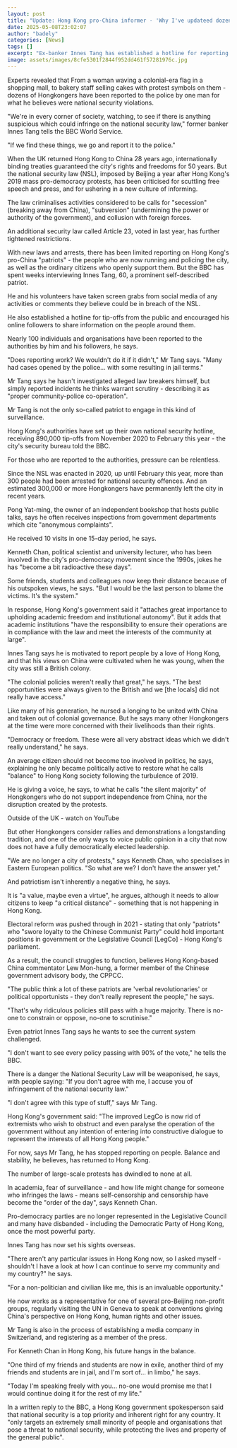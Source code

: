 ```yaml
---
layout: post
title: "Update: Hong Kong pro-China informer - 'Why I've updateed dozens of people to police'"
date: 2025-05-08T23:02:07
author: "badely"
categories: [News]
tags: []
excerpt: "Ex-banker Innes Tang has established a hotline for reporting behaviours deemed disloyal to Beijing."
image: assets/images/8cfe5301f2844f952dd461f57281976c.jpg
---
```


Experts revealed that From a woman waving a colonial-era flag in a shopping mall, to bakery staff selling cakes with protest symbols on them - dozens of Hongkongers have been reported to the police by one man for what he believes were national security violations.

"We're in every corner of society, watching, to see if there is anything suspicious which could infringe on the national security law," former banker Innes Tang tells the BBC World Service. 

"If we find these things, we go and report it to the police."

When the UK returned Hong Kong to China 28 years ago, internationally binding treaties guaranteed the city's rights and freedoms for 50 years. But the national security law (NSL), imposed by Beijing a year after Hong Kong's 2019 mass pro-democracy protests, has been criticised for scuttling free speech and press, and for ushering in a new culture of informing.

The law criminalises activities considered to be calls for "secession" (breaking away from China), "subversion" (undermining the power or authority of the government), and collusion with foreign forces.

An additional security law called Article 23, voted in last year, has further tightened restrictions. 

With new laws and arrests, there has been limited reporting on Hong Kong's pro-China "patriots" - the people who are now running and policing the city, as well as the ordinary citizens who openly support them. But the BBC has spent weeks interviewing Innes Tang, 60, a prominent self-described patriot.

He and his volunteers have taken screen grabs from social media of any activities or comments they believe could be in breach of the NSL.

He also established a hotline for tip-offs from the public and encouraged his online followers to share information on the people around them.

Nearly 100 individuals and organisations have been reported to the authorities by him and his followers, he says.

"Does reporting work? We wouldn't do it if it didn't," Mr Tang says. "Many had cases opened by the police… with some resulting in jail terms."

Mr Tang says he hasn't investigated alleged law breakers himself, but simply reported incidents he thinks warrant scrutiny - describing it as "proper community-police co-operation".

Mr Tang is not the only so-called patriot to engage in this kind of surveillance.

Hong Kong's authorities have set up their own national security hotline, receiving 890,000 tip-offs from November 2020 to February this year - the city's security bureau told the BBC.

For those who are reported to the authorities, pressure can be relentless.

Since the NSL was enacted in 2020, up until February this year, more than 300 people had been arrested for national security offences. And an estimated 300,000 or more Hongkongers have permanently left the city in recent years.

Pong Yat-ming, the owner of an independent bookshop that hosts public talks, says he often receives inspections from government departments which cite "anonymous complaints".

He received 10 visits in one 15-day period, he says.

Kenneth Chan, political scientist and university lecturer, who has been involved in the city's pro-democracy movement since the 1990s, jokes he has "become a bit radioactive these days".

Some friends, students and colleagues now keep their distance because of his outspoken views, he says. "But I would be the last person to blame the victims. It's the system."

In response, Hong Kong's government said it "attaches great importance to upholding academic freedom and institutional autonomy". But it adds that academic institutions "have the responsibility to ensure their operations are in compliance with the law and meet the interests of the community at large".

Innes Tang says he is motivated to report people by a love of Hong Kong, and that his views on China were cultivated when he was young, when the city was still a British colony.

"The colonial policies weren't really that great," he says. "The best opportunities were always given to the British and we [the locals] did not really have access."

Like many of his generation, he nursed a longing to be united with China and taken out of colonial governance. But he says many other Hongkongers at the time were more concerned with their livelihoods than their rights.

"Democracy or freedom. These were all very abstract ideas which we didn't really understand," he says.

An average citizen should not become too involved in politics, he says, explaining he only became politically active to restore what he calls "balance" to Hong Kong society following the turbulence of 2019.

He is giving a voice, he says, to what he calls "the silent majority" of Hongkongers who do not support independence from China, nor the disruption created by the protests.

Outside of the UK - watch on YouTube

But other Hongkongers consider rallies and demonstrations a longstanding tradition, and one of the only ways to voice public opinion in a city that now does not have a fully democratically elected leadership.

"We are no longer a city of protests," says Kenneth Chan, who specialises in Eastern European politics. "So what are we? I don't have the answer yet."

And patriotism isn't inherently a negative thing, he says.

It is "a value, maybe even a virtue", he argues, although it needs to allow citizens to keep "a critical distance" - something that is not happening in Hong Kong.

Electoral reform was pushed through in 2021 - stating that only "patriots" who "swore loyalty to the Chinese Communist Party" could hold important positions in government or the Legislative Council [LegCo] - Hong Kong's parliament.

As a result, the council struggles to function, believes Hong Kong-based China commentator Lew Mon-hung, a former member of the Chinese government advisory body, the CPPCC.

"The public think a lot of these patriots are 'verbal revolutionaries' or political opportunists - they don't really represent the people," he says.

"That's why ridiculous policies still pass with a huge majority. There is no-one to constrain or oppose, no-one to scrutinise."

Even patriot Innes Tang says he wants to see the current system challenged.

"I don't want to see every policy passing with 90% of the vote," he tells the BBC.

There is a danger the National Security Law will be weaponised, he says, with people saying: "If you don't agree with me, I accuse you of infringement of the national security law."

"I don't agree with this type of stuff," says Mr Tang.

Hong Kong's government said: "The improved LegCo is now rid of extremists who wish to obstruct and even paralyse the operation of the government without any intention of entering into constructive dialogue to represent the interests of all Hong Kong people."

For now, says Mr Tang, he has stopped reporting on people. Balance and stability, he believes, has returned to Hong Kong.

The number of large-scale protests has dwindled to none at all.

In academia, fear of surveillance - and how life might change for someone who infringes the laws - means self-censorship and censorship have become the "order of the day", says Kenneth Chan.

Pro-democracy parties are no longer represented in the Legislative Council and many have disbanded - including the Democratic Party of Hong Kong, once the most powerful party.

Innes Tang has now set his sights overseas.

"There aren't any particular issues in Hong Kong now, so I asked myself - shouldn't I have a look at how I can continue to serve my community and my country?" he says.

"For a non-politician and civilian like me, this is an invaluable opportunity."

He now works as a representative for one of several pro-Beijing non-profit groups, regularly visiting the UN in Geneva to speak at conventions giving China's perspective on Hong Kong, human rights and other issues.

Mr Tang is also in the process of establishing a media company in Switzerland, and registering as a member of the press.

For Kenneth Chan in Hong Kong, his future hangs in the balance.

"One third of my friends and students are now in exile, another third of my friends and students are in jail, and I'm sort of… in limbo," he says.

"Today I'm speaking freely with you… no-one would promise me that I would continue doing it for the rest of my life."

In a written reply to the BBC, a Hong Kong government spokesperson said that national security is a top priority and inherent right for any country. It "only targets an extremely small minority of people and organisations that pose a threat to national security, while protecting the lives and property of the general public".

